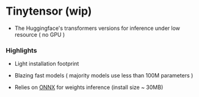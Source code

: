 # Tinytensor (wip)

- The Huggingface's transformers versions for inference under low resource ( no GPU )


### Highlights

* Light installation footprint

* Blazing fast models ( majority models use less than 100M parameters )

* Relies on [ONNX](https://onnxruntime.ai/) for weights inference (install size ~ 30MB) 


